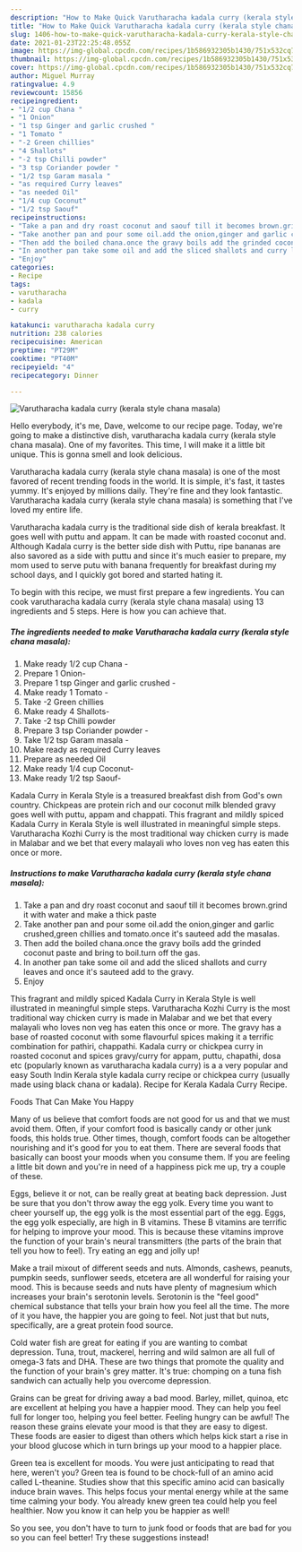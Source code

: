 ```yaml
---
description: "How to Make Quick Varutharacha kadala curry (kerala style chana masala)"
title: "How to Make Quick Varutharacha kadala curry (kerala style chana masala)"
slug: 1406-how-to-make-quick-varutharacha-kadala-curry-kerala-style-chana-masala
date: 2021-01-23T22:25:48.055Z
image: https://img-global.cpcdn.com/recipes/1b586932305b1430/751x532cq70/varutharacha-kadala-curry-kerala-style-chana-masala-recipe-main-photo.jpg
thumbnail: https://img-global.cpcdn.com/recipes/1b586932305b1430/751x532cq70/varutharacha-kadala-curry-kerala-style-chana-masala-recipe-main-photo.jpg
cover: https://img-global.cpcdn.com/recipes/1b586932305b1430/751x532cq70/varutharacha-kadala-curry-kerala-style-chana-masala-recipe-main-photo.jpg
author: Miguel Murray
ratingvalue: 4.9
reviewcount: 15856
recipeingredient:
- "1/2 cup Chana "
- "1 Onion"
- "1 tsp Ginger and garlic crushed "
- "1 Tomato "
- "-2 Green chillies"
- "4 Shallots"
- "-2 tsp Chilli powder"
- "3 tsp Coriander powder "
- "1/2 tsp Garam masala "
- "as required Curry leaves"
- "as needed Oil"
- "1/4 cup Coconut"
- "1/2 tsp Saouf"
recipeinstructions:
- "Take a pan and dry roast coconut and saouf till it becomes brown.grind it with water and make a thick paste"
- "Take another pan and pour some oil.add the onion,ginger and garlic crushed,green chillies and tomato.once it&#39;s sauteed add the masalas."
- "Then add the boiled chana.once the gravy boils add the grinded coconut paste and bring to boil.turn off the gas."
- "In another pan take some oil and add the sliced shallots and curry leaves and once it&#39;s sauteed add to the gravy."
- "Enjoy"
categories:
- Recipe
tags:
- varutharacha
- kadala
- curry

katakunci: varutharacha kadala curry 
nutrition: 238 calories
recipecuisine: American
preptime: "PT29M"
cooktime: "PT40M"
recipeyield: "4"
recipecategory: Dinner

---
```



![Varutharacha kadala curry (kerala style chana masala)](https://img-global.cpcdn.com/recipes/1b586932305b1430/751x532cq70/varutharacha-kadala-curry-kerala-style-chana-masala-recipe-main-photo.jpg)

Hello everybody, it's me, Dave, welcome to our recipe page. Today, we're going to make a distinctive dish, varutharacha kadala curry (kerala style chana masala). One of my favorites. This time, I will make it a little bit unique. This is gonna smell and look delicious.

Varutharacha kadala curry (kerala style chana masala) is one of the most favored of recent trending foods in the world. It is simple, it's fast, it tastes yummy. It's enjoyed by millions daily. They're fine and they look fantastic. Varutharacha kadala curry (kerala style chana masala) is something that I've loved my entire life.

Varutharacha kadala curry is the traditional side dish of kerala breakfast. It goes well with puttu and appam. It can be made with roasted coconut and. Although Kadala curry is the better side dish with Puttu, ripe bananas are also savored as a side with puttu and since it&#39;s much easier to prepare, my mom used to serve putu with banana frequently for breakfast during my school days, and I quickly got bored and started hating it.


To begin with this recipe, we must first prepare a few ingredients. You can cook varutharacha kadala curry (kerala style chana masala) using 13 ingredients and 5 steps. Here is how you can achieve that.

<!--inarticleads1-->

##### The ingredients needed to make Varutharacha kadala curry (kerala style chana masala):

1. Make ready 1/2 cup Chana -
1. Prepare 1 Onion-
1. Prepare 1 tsp Ginger and garlic crushed -
1. Make ready 1 Tomato -
1. Take -2 Green chillies
1. Make ready 4 Shallots-
1. Take -2 tsp Chilli powder
1. Prepare 3 tsp Coriander powder -
1. Take 1/2 tsp Garam masala -
1. Make ready as required Curry leaves
1. Prepare as needed Oil
1. Make ready 1/4 cup Coconut-
1. Make ready 1/2 tsp Saouf-


Kadala Curry in Kerala Style is a treasured breakfast dish from God&#39;s own country. Chickpeas are protein rich and our coconut milk blended gravy goes well with puttu, appam and chappati. This fragrant and mildly spiced Kadala Curry in Kerala Style is well illustrated in meaningful simple steps. Varutharacha Kozhi Curry is the most traditional way chicken curry is made in Malabar and we bet that every malayali who loves non veg has eaten this once or more. 

<!--inarticleads2-->

##### Instructions to make Varutharacha kadala curry (kerala style chana masala):

1. Take a pan and dry roast coconut and saouf till it becomes brown.grind it with water and make a thick paste
1. Take another pan and pour some oil.add the onion,ginger and garlic crushed,green chillies and tomato.once it&#39;s sauteed add the masalas.
1. Then add the boiled chana.once the gravy boils add the grinded coconut paste and bring to boil.turn off the gas.
1. In another pan take some oil and add the sliced shallots and curry leaves and once it&#39;s sauteed add to the gravy.
1. Enjoy


This fragrant and mildly spiced Kadala Curry in Kerala Style is well illustrated in meaningful simple steps. Varutharacha Kozhi Curry is the most traditional way chicken curry is made in Malabar and we bet that every malayali who loves non veg has eaten this once or more. The gravy has a base of roasted coconut with some flavourful spices making it a terrific combination for pathiri, chappathi. Kadala curry or chickpea curry in roasted coconut and spices gravy/curry for appam, puttu, chapathi, dosa etc (popularly known as varutharacha kadala curry) is a a very popular and easy South Indin Kerala style kadala curry recipe or chickpea curry (usually made using black chana or kadala). Recipe for Kerala Kadala Curry Recipe. 

Foods That Can Make You Happy


Many of us believe that comfort foods are not good for us and that we must avoid them. Often, if your comfort food is basically candy or other junk foods, this holds true. Other times, though, comfort foods can be altogether nourishing and it's good for you to eat them. There are several foods that basically can boost your moods when you consume them. If you are feeling a little bit down and you're in need of a happiness pick me up, try a couple of these.

Eggs, believe it or not, can be really great at beating back depression. Just be sure that you don't throw away the egg yolk. Every time you want to cheer yourself up, the egg yolk is the most essential part of the egg. Eggs, the egg yolk especially, are high in B vitamins. These B vitamins are terrific for helping to improve your mood. This is because these vitamins improve the function of your brain's neural transmitters (the parts of the brain that tell you how to feel). Try eating an egg and jolly up!

Make a trail mixout of different seeds and nuts. Almonds, cashews, peanuts, pumpkin seeds, sunflower seeds, etcetera are all wonderful for raising your mood. This is because seeds and nuts have plenty of magnesium which increases your brain's serotonin levels. Serotonin is the "feel good" chemical substance that tells your brain how you feel all the time. The more of it you have, the happier you are going to feel. Not just that but nuts, specifically, are a great protein food source.

Cold water fish are great for eating if you are wanting to combat depression. Tuna, trout, mackerel, herring and wild salmon are all full of omega-3 fats and DHA. These are two things that promote the quality and the function of your brain's grey matter. It's true: chomping on a tuna fish sandwich can actually help you overcome depression. 

Grains can be great for driving away a bad mood. Barley, millet, quinoa, etc are excellent at helping you have a happier mood. They can help you feel full for longer too, helping you feel better. Feeling hungry can be awful! The reason these grains elevate your mood is that they are easy to digest. These foods are easier to digest than others which helps kick start a rise in your blood glucose which in turn brings up your mood to a happier place.

Green tea is excellent for moods. You were just anticipating to read that here, weren't you? Green tea is found to be chock-full of an amino acid called L-theanine. Studies show that this specific amino acid can basically induce brain waves. This helps focus your mental energy while at the same time calming your body. You already knew green tea could help you feel healthier. Now you know it can help you be happier as well!

So you see, you don't have to turn to junk food or foods that are bad for you so you can feel better! Try  these suggestions  instead!

